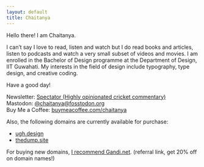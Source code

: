 ```yaml
---
layout: default
title: Chaitanya
---
```

Hello there! I am Chaitanya.

I can’t say I love to read, listen and watch but I do read books and articles, listen to podcasts and watch a very small subset of videos and movies. I am enrolled in the Bachelor of Design programme at the Department of Design, IIT Guwahati. My interests in the field of design include typography, type design, and creative coding.

Have a good day!

Newsletter: [Spectator (Highly opinionated cricket commentary)](https://spectator.substack.com/)<br>
Mastodon: <a rel="me" href="https://fosstodon.org/@chaitanya">@chaitanya@fosstodon.org</a><br>
Buy Me a Coffee: [buymeacoffee.com/chaitanya](https://www.buymeacoffee.com/chaitanya)

Also, the following domains are currently available for purchase:
- [ugh.design](https://www.namecheap.com/domains/marketplace/buy-domains?keyword=ugh.design)
- [thedump.site](https://www.namecheap.com/domains/marketplace/buy-domains?keyword=thedump.site)

For buying new domains, [I recommend Gandi.net](https://gandi.link/f/fc1d3bc5).
(referral link, get 20% off on domain names!)